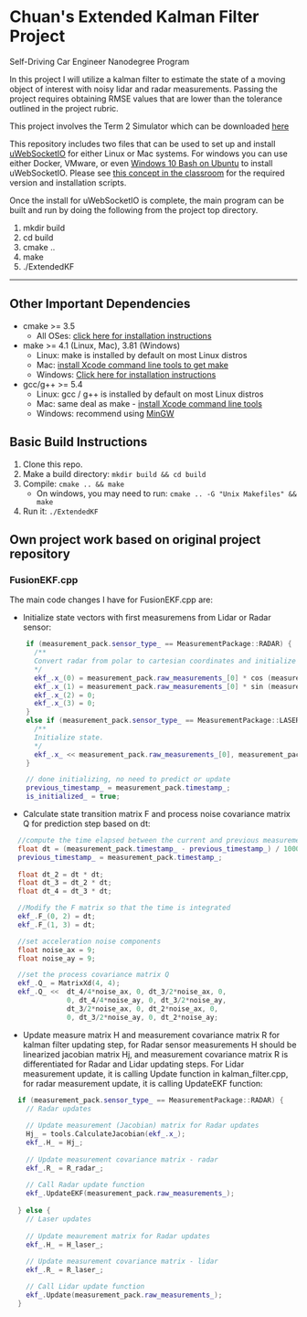 # Chuan's Extended Kalman Filter Project
Self-Driving Car Engineer Nanodegree Program

In this project I will utilize a kalman filter to estimate the state of a moving object of interest with noisy lidar and radar measurements. Passing the project requires obtaining RMSE values that are lower than the tolerance outlined in the project rubric. 

This project involves the Term 2 Simulator which can be downloaded [here](https://github.com/udacity/self-driving-car-sim/releases)

This repository includes two files that can be used to set up and install [uWebSocketIO](https://github.com/uWebSockets/uWebSockets) for either Linux or Mac systems. For windows you can use either Docker, VMware, or even [Windows 10 Bash on Ubuntu](https://www.howtogeek.com/249966/how-to-install-and-use-the-linux-bash-shell-on-windows-10/) to install uWebSocketIO. Please see [this concept in the classroom](https://classroom.udacity.com/nanodegrees/nd013/parts/40f38239-66b6-46ec-ae68-03afd8a601c8/modules/0949fca6-b379-42af-a919-ee50aa304e6a/lessons/f758c44c-5e40-4e01-93b5-1a82aa4e044f/concepts/16cf4a78-4fc7-49e1-8621-3450ca938b77) for the required version and installation scripts.

Once the install for uWebSocketIO is complete, the main program can be built and run by doing the following from the project top directory.

1. mkdir build
2. cd build
3. cmake ..
4. make
5. ./ExtendedKF

---

## Other Important Dependencies

* cmake >= 3.5
  * All OSes: [click here for installation instructions](https://cmake.org/install/)
* make >= 4.1 (Linux, Mac), 3.81 (Windows)
  * Linux: make is installed by default on most Linux distros
  * Mac: [install Xcode command line tools to get make](https://developer.apple.com/xcode/features/)
  * Windows: [Click here for installation instructions](http://gnuwin32.sourceforge.net/packages/make.htm)
* gcc/g++ >= 5.4
  * Linux: gcc / g++ is installed by default on most Linux distros
  * Mac: same deal as make - [install Xcode command line tools](https://developer.apple.com/xcode/features/)
  * Windows: recommend using [MinGW](http://www.mingw.org/)

## Basic Build Instructions

1. Clone this repo.
2. Make a build directory: `mkdir build && cd build`
3. Compile: `cmake .. && make` 
   * On windows, you may need to run: `cmake .. -G "Unix Makefiles" && make`
4. Run it: `./ExtendedKF `

## Own project work based on original project repository
### FusionEKF.cpp
The main code changes I have for FusionEKF.cpp are:
* Initialize state vectors with first measuremens from Lidar or Radar sensor:
```c++
    if (measurement_pack.sensor_type_ == MeasurementPackage::RADAR) {
      /**
      Convert radar from polar to cartesian coordinates and initialize state.
      */
      ekf_.x_(0) = measurement_pack.raw_measurements_[0] * cos (measurement_pack.raw_measurements_[1]);
      ekf_.x_(1) = measurement_pack.raw_measurements_[0] * sin (measurement_pack.raw_measurements_[1]);
      ekf_.x_(2) = 0;
      ekf_.x_(3) = 0;
    }
    else if (measurement_pack.sensor_type_ == MeasurementPackage::LASER) {
      /**
      Initialize state.
      */
      ekf_.x_ << measurement_pack.raw_measurements_[0], measurement_pack.raw_measurements_[1], 0, 0;
    }

    // done initializing, no need to predict or update
    previous_timestamp_ = measurement_pack.timestamp_;
    is_initialized_ = true;
```
* Calculate state transition matrix F and process noise covariance matrix Q for prediction step based on dt:
```C++
  //compute the time elapsed between the current and previous measurements
  float dt = (measurement_pack.timestamp_ - previous_timestamp_) / 1000000.0;	//dt - expressed in seconds
  previous_timestamp_ = measurement_pack.timestamp_;
  
  float dt_2 = dt * dt;
  float dt_3 = dt_2 * dt;
  float dt_4 = dt_3 * dt;  

  //Modify the F matrix so that the time is integrated
  ekf_.F_(0, 2) = dt;
  ekf_.F_(1, 3) = dt;

  //set acceleration noise components
  float noise_ax = 9;
  float noise_ay = 9;

  //set the process covariance matrix Q
  ekf_.Q_ = MatrixXd(4, 4);
  ekf_.Q_ <<  dt_4/4*noise_ax, 0, dt_3/2*noise_ax, 0,
			  0, dt_4/4*noise_ay, 0, dt_3/2*noise_ay,
			  dt_3/2*noise_ax, 0, dt_2*noise_ax, 0,
			  0, dt_3/2*noise_ay, 0, dt_2*noise_ay;
```
* Update measure matrix H and measurement covariance matrix R for kalman filter updating step, for Radar sensor measurements H should be linearized jacobian matrix Hj, and measurement covariance matrix R is differentiated for Radar and Lidar updating steps. For Lidar measurement update, it is calling Update function in kalman_filter.cpp, for radar measurement update, it is calling UpdateEKF function:
```c++
  if (measurement_pack.sensor_type_ == MeasurementPackage::RADAR) {
    // Radar updates
    
    // Update measurement (Jacobian) matrix for Radar updates
    Hj_ = tools.CalculateJacobian(ekf_.x_);
    ekf_.H_ = Hj_;
    
    // Update measurement covariance matrix - radar
    ekf_.R_ = R_radar_;
    
    // Call Radar update function
    ekf_.UpdateEKF(measurement_pack.raw_measurements_);
    
  } else {
    // Laser updates
    
    // Update meaurement matrix for Radar updates
    ekf_.H_ = H_laser_;
    
    // Update measurement covariance matrix - lidar
    ekf_.R_ = R_laser_;

    // Call Lidar update function
    ekf_.Update(measurement_pack.raw_measurements_);
  }
```
